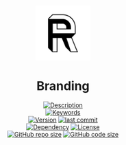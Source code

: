 <div align="center">
  <a href="https://github.com/grmpf/branding">
    <img src="https://github.com/grmpf/branding/raw/master/img/R_1_544_r.png" height="128" />
  </a>
</div>
<h1 align="center">Branding</h1>

<div align="center">

[![Description](https://img.shields.io/github/package-json/description/grmpf/branding?styleXY=for-the-badge&color=lightgray&label=)](#readme)  
[![Keywords](https://img.shields.io/github/package-json/keywords/grmpf/branding?styleXY=for-the-badge&labelColor=gray)](#readme)  
[![Version](https://img.shields.io/github/package-json/v/grmpf/branding?styleXY=for-the-badge&labelColor=gray)](#readme)
[![last commit](https://img.shields.io/github/last-commit/grmpf/branding?styleXY=for-the-badge&labelColor=gray)](https://github.com/grmpf/branding/commits/master)  
[![Dependency](https://img.shields.io/librariesio/github/grmpf/branding?styleXY=for-the-badge&labelColor=gray)](https://github.com/grmpf/branding/package.json)
[![License](https://img.shields.io/github/package-json/license/grmpf/branding?styleXY=for-the-badge&labelColor=gray)](#readme)  
[![GitHub repo size](https://img.shields.io/github/repo-size/grmpf/branding?styleXY=for-the-badge&labelColor=gray)](#readme)
[![GitHub code size](https://img.shields.io/github/languages/code-size/grmpf/branding?styleXY=for-the-badge&labelColor=gray)](#readme)

</div>
